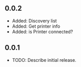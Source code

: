 ## 0.0.2

- Added: Discovery list
- Added: Get printer info
- Added: is Printer connected?

## 0.0.1

- TODO: Describe initial release.

